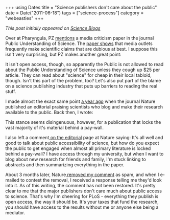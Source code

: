 +++
using Dates
title = "Science publishers don't care about the public"
date = Date("2011-06-18")
tags = ["science-process"]
category = "webeasties"
+++

_This post initially appeared on [Science Blogs](http://scienceblogs.com/webeasties)_

Over at Pharyngula, PZ [mentions](http://scienceblogs.com/pharyngula/2011/06/some_science_journalists_need.php) a media criticism paper in the journal Public Understanding of Science. The [paper shows](http://www.guardian.co.uk/commentisfree/2011/jun/17/bad-science-health-reporting?CMP=twt_gu) that media outlets frequently make scientific claims that are dubious at best. I suppose this isn't very surprising, but PZ makes another great point:

It isn't open access, though, so apparently the Public is not allowed to read about the Public Understanding of Science unless they cough up \$25 per article. They can read about "science" for cheap in their local tabloid, though. Isn't this part of the problem, too? Let's also put part of the blame on a science publishing industry that puts up barriers to reading the real stuff.

I made almost the exact same point [a year ago](http://scienceblogs.com/webeasties/2010/06/should_scientists_blog.php) when the journal Nature published an editorial praising scientists who blog and make their research available to the public. Back then, I wrote:

This stance seems disingenuous, however, for a publication that locks the vast majority of it's material behind a pay-wall.

I also left a comment[ on the editorial](http://www.nature.com/nature/journal/v466/n7302/full/466008a.html) page at Nature saying: 
It's all well and good to talk about public accessibility of science, but how do you expect the public to get engaged when almost all primary literature is locked behind a pay-wall? I have access through my university, but when I want to blog about new research for friends and family, I'm stuck linking to abstracts and then summarizing everything in the paper.

About 3 months later, Nature[ removed my comment](http://scienceblogs.com/webeasties/2010/09/thanks_for_making_my_point_nat.php) as spam, and when I e-mailed to contest the removal, I received a response telling me they'd look into it. As of this writing, the comment has not been restored. It's pretty clear to me that the major publishers don't care much about public access to science. That's why I'm cheering for PLoS - everything they publish is open access, the way it should be. It's your taxes that fund the research, you should have access to the results without me or anyone else being a mediator.

      
  
